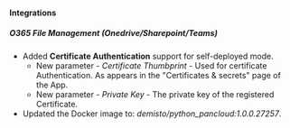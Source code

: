 
#### Integrations
##### O365 File Management (Onedrive/Sharepoint/Teams)
- Added **Certificate Authentication** support for self-deployed mode.
  - New parameter - *Certificate Thumbprint* - Used for certificate Authentication. As appears in the "Certificates & secrets" page of the App.
  - New parameter - *Private Key* - The private key of the registered Certificate.
- Updated the Docker image to: *demisto/python_pancloud:1.0.0.27257*.
